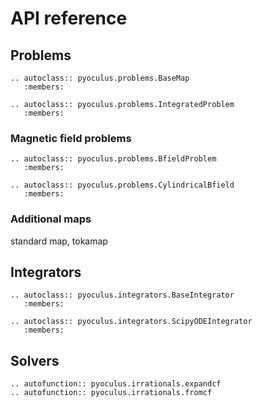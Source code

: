 # API reference

## Problems

```{eval-rst}
.. autoclass:: pyoculus.problems.BaseMap
   :members:

.. autoclass:: pyoculus.problems.IntegratedProblem
   :members:
```

### Magnetic field problems

```{eval-rst}
.. autoclass:: pyoculus.problems.BfieldProblem
   :members:
```

```{eval-rst}
.. autoclass:: pyoculus.problems.CylindricalBfield
   :members:
```

### Additional maps

standard map, tokamap

## Integrators

```{eval-rst}
.. autoclass:: pyoculus.integrators.BaseIntegrator
   :members:

.. autoclass:: pyoculus.integrators.ScipyODEIntegrator
   :members:
```

## Solvers

```{eval-rst}
.. autofunction:: pyoculus.irrationals.expandcf
.. autofunction:: pyoculus.irrationals.fromcf
```
